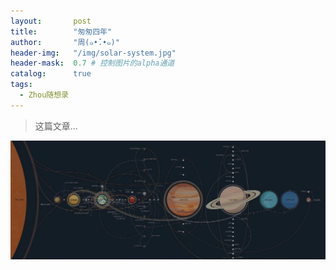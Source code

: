 ```yaml
---
layout:       post
title:        "匆匆四年"
author:       "周(๑•̌.•๑)"
header-img:   "/img/solar-system.jpg"
header-mask:  0.7 # 控制图片的alpha通道
catalog:      true
tags:
  - Zhou随想录
---
```


> 这篇文章...

![](/img/solar-system.jpg)